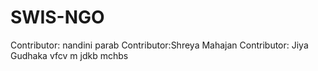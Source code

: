 # SWIS-NGO
Contributor: nandini parab
Contributor:Shreya Mahajan
Contributor: Jiya Gudhaka
vfcv m
jdkb mchbs